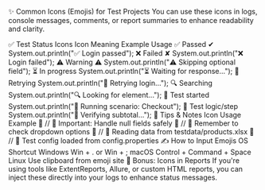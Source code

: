 ✨ Common Icons (Emojis) for Test Projects
You can use these icons in logs, console messages, comments, or report summaries to enhance readability and clarity.

✅ Test Status Icons
Icon	Meaning	Example Usage
✅	Passed ✔	System.out.println("✅ Login passed");
❌	Failed ✘	System.out.println("❌ Login failed");
⚠️	Warning ⚠	System.out.println("⚠️ Skipping optional field");
⏳	In progress	System.out.println("⏳ Waiting for response...");
🔄	Retrying	System.out.println("🔄 Retrying login...");
🔍	Searching	System.out.println("🔍 Looking for element...");
🚀	Test started	System.out.println("🚀 Running scenario: Checkout");
🧪	Test logic/step	System.out.println("🧪 Verifying subtotal...");
🧠 Tips & Notes
Icon	Usage Example
🧠	// 🧠 Important: Handle null fields safely
📌	// 📌 Remember to check dropdown options
📂	// 📂 Reading data from testdata/products.xlsx
🔧	// 🔧 Test config loaded from config.properties
✍ How to Input Emojis
OS	Shortcut
Windows	Win + . or Win + ;
macOS	Control + Command + Space
Linux	Use clipboard from emoji site
🎨 Bonus: Icons in Reports
If you're using tools like ExtentReports, Allure, or custom HTML reports, you can inject these directly into your logs to enhance status messages.